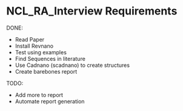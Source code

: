 # NCL_RA_Interview Requirements

DONE:
* Read Paper
* Install Revnano
* Test using examples
* Find Sequences in literature 
* Use Cadnano (scadnano) to create structures
* Create barebones report

TODO:
* Add more to report
* Automate report generation
